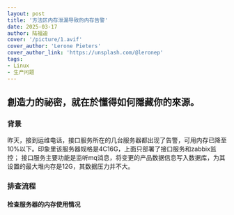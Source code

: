 ```yaml
---
layout: post
title: '方法区内存泄漏导致的内存告警'
date: 2025-03-17
author: 陆福迪
cover: '/picture/1.avif'
cover_author: 'Lerone Pieters'
cover_author_link: 'https://unsplash.com/@leronep'
tags: 
- Linux
- 生产问题
---
```


## 創造力的祕密，就在於懂得如何隱藏你的來源。

### 背景
昨天，接到运维电话，接口服务所在的几台服务器都出现了告警，可用内存已降至10%以下。印象里该服务器规格是4C16G，上面只部署了接口服务和zabbix监控；
接口服务主要功能是监听mq消息，将变更的产品数据信息写入数据库，为其设置的最大堆内存是12G，其数据压力并不大。
### 排查流程
#### 检查服务器的内存使用情况


